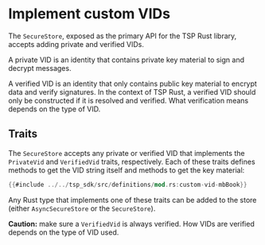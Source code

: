 # Implement custom VIDs

The `SecureStore`, exposed as the primary API for the TSP Rust library,
accepts adding private and verified VIDs.

A private VID is an identity that contains private key material
to sign and decrypt messages.

A verified VID is an identity that only contains public key material
to encrypt data and verify signatures.
In the context of TSP Rust, a verified VID should only be constructed if it is resolved and verified.
What verification means depends on the type of VID.

## Traits

The `SecureStore` accepts any private or verified VID that implements the `PrivateVid` and `VerifiedVid` traits, respectively.
Each of these traits defines methods to get the VID string itself and methods to get the key material:

```rust
{{#include ../../tsp_sdk/src/definitions/mod.rs:custom-vid-mbBook}}
```

Any Rust type that implements one of these traits can be added to the
store (either `AsyncSecureStore` or the `SecureStore`).

<div class="warning">

**Caution:** make sure a `VerifiedVid` is always verified. How VIDs are verified depends on the type of VID used.

</div>
